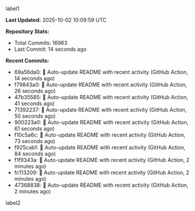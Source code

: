 
label1 
<!-- ACTIVITY_START -->
**Last Updated:** 2025-10-02 10:09:59 UTC

**Repository Stats:**
- Total Commits: 16963
- Last Commit: 14 seconds ago

**Recent Commits:**
- 69a56da0: 🤖 Auto-update README with recent activity (GitHub Action, 14 seconds ago)
- f79843a0: 🤖 Auto-update README with recent activity (GitHub Action, 26 seconds ago)
- 47b35585: 🤖 Auto-update README with recent activity (GitHub Action, 41 seconds ago)
- 71392237: 🤖 Auto-update README with recent activity (GitHub Action, 50 seconds ago)
- 900223a0: 🤖 Auto-update README with recent activity (GitHub Action, 61 seconds ago)
- f10c5a6c: 🤖 Auto-update README with recent activity (GitHub Action, 73 seconds ago)
- f925cab1: 🤖 Auto-update README with recent activity (GitHub Action, 84 seconds ago)
- f1f9343a: 🤖 Auto-update README with recent activity (GitHub Action, 2 minutes ago)
- fc113209: 🤖 Auto-update README with recent activity (GitHub Action, 2 minutes ago)
- 47368838: 🤖 Auto-update README with recent activity (GitHub Action, 2 minutes ago)
<!-- ACTIVITY_END -->

label2
